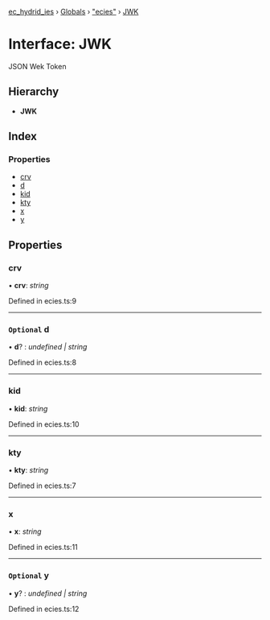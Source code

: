 [ec_hydrid_ies](../README.md) › [Globals](../globals.md) › ["ecies"](../modules/_ecies_.md) › [JWK](_ecies_.jwk.md)

# Interface: JWK

JSON Wek Token

## Hierarchy

* **JWK**

## Index

### Properties

* [crv](_ecies_.jwk.md#crv)
* [d](_ecies_.jwk.md#optional-d)
* [kid](_ecies_.jwk.md#kid)
* [kty](_ecies_.jwk.md#kty)
* [x](_ecies_.jwk.md#x)
* [y](_ecies_.jwk.md#optional-y)

## Properties

###  crv

• **crv**: *string*

Defined in ecies.ts:9

___

### `Optional` d

• **d**? : *undefined | string*

Defined in ecies.ts:8

___

###  kid

• **kid**: *string*

Defined in ecies.ts:10

___

###  kty

• **kty**: *string*

Defined in ecies.ts:7

___

###  x

• **x**: *string*

Defined in ecies.ts:11

___

### `Optional` y

• **y**? : *undefined | string*

Defined in ecies.ts:12
